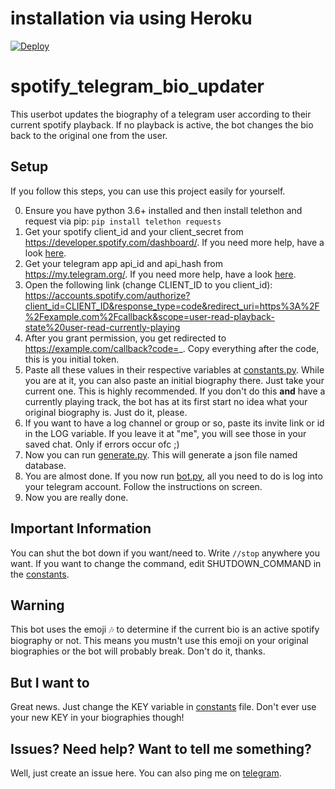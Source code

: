# installation via using Heroku

[![Deploy](https://www.herokucdn.com/deploy/button.svg)](https://heroku.com/deploy)


# spotify_telegram_bio_updater
This userbot updates the biography of a telegram user according to their current spotify playback. If no playback is active, the bot changes the bio back to the original one from the user.

## Setup

If you follow this steps, you can use this project easily for yourself.

0. Ensure you have python 3.6+ installed and then install telethon and request via pip: `pip install telethon requests`
1. Get your spotify client_id and your client_secret from https://developer.spotify.com/dashboard/. If you need more help, have a look [here](https://developer.spotify.com/documentation/general/guides/app-settings/#register-your-app).
2. Get your telegram app api_id and api_hash from https://my.telegram.org/. If you need more help, have a look [here](https://telethon.readthedocs.io/en/latest/extra/basic/creating-a-client.html#creating-a-client).
3. Open the following link (change CLIENT_ID to you client_id): https://accounts.spotify.com/authorize?client_id=CLIENT_ID&response_type=code&redirect_uri=https%3A%2F%2Fexample.com%2Fcallback&scope=user-read-playback-state%20user-read-currently-playing
4. After you grant permission, you get redirected to https://example.com/callback?code=_. Copy everything after the code, this is you initial token.
5. Paste all these values in their respective variables at [constants.py](/constants.py). While you are at it, you can also paste an initial biography there. Just take your current one. This is highly recommended. If you don't do this **and** have a currently playing track, the bot has at its first start no idea what your original biography is. Just do it, please.
6. If you want to have a log channel or group or so, paste its invite link or id in the LOG variable. If you leave it at "me", you will see those in your saved chat. Only if errors occur ofc ;)
7. Now you can run [generate.py](/generate.py). This will generate a json file named database.
8. You are almost done. If you now run [bot.py](/bot.py), all you need to do is log into your telegram account. Follow the instructions on screen.
9. Now you are really done.

## Important Information

You can shut the bot down if you want/need to. Write `//stop` anywhere you want. If you want to change the command, edit SHUTDOWN_COMMAND in the [constants](/constants.py).

## Warning

This bot uses the emoji 🎶 to determine if the current bio is an active spotify biography or not. This means you mustn't use this emoji on your original biographies or the bot will probably break. Don't do it, thanks.

## But I want to

Great news. Just change the KEY variable in [constants](/constants.py) file. Don't ever use your new KEY in your biographies though!

## Issues? Need help? Want to tell me something?

Well, just create an issue here. You can also ping me on [telegram](https://t.me/poolitzer).
